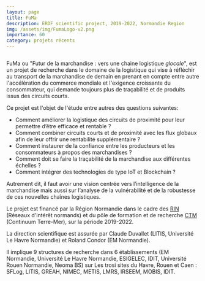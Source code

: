 ```yaml
---
layout: page
title: FuMa
description: ERDF scientific project, 2019-2022, Normandie Region 
img: /assets/img/FumaLogo-v2.png
importance: 60
category: projets récents
---
```

<div class="row">
    <div class="col-sm mt-3 mt-md-0">
        <img class="img-fluid rounded z-depth-1" src="{{ '/assets/img/FumaLogo-v2.png' | relative_url }}" alt="" title="XTerM logo"/>
    </div>
</div>
<!-- 
<div class="caption">
    FuMa logo
</div>
-->


FuMa ou "Futur de la marchandise : vers une chaine logistique _glocale_", est un projet de recherche dans le domaine de la logistique qui vise à réfléchir au transport de la marchandise de demain en prenant en compte entre autre l'accélération du commerce mondiale et l'exigence croissante du consommateur, qui demande toujours plus de traçabilité et de produits issus des circuits courts.

Ce projet est l'objet de l'étude entre autres des questions suivantes:

* Comment améliorer la logistique des circuits de proximité pour leur permettre d’être efficace et rentable ?
* Comment combiner circuits courts et de proximité avec les flux globaux afin de leur offrir une rentabilité supplémentaire ?
* Comment instaurer de la confiance entre les producteurs et les consommateurs à propos des marchandises ?
* Comment doit se faire la traçabilité de la marchandise aux différentes échelles ?
* Comment intégrer des technologies de type IoT et Blockchain ?

Autrement dit, il faut avoir une vision centrée vers l’intelligence de la marchandise mais aussi sur l’analyse de la vulnérabilité et de la robustesse de ces nouvelles chaînes logistiques.

Le projet est financé par la Région Normandie dans le cadre des [RIN](https://aides.normandie.fr/rin-recherche-2021) (Réseaux d'intérêt normands) et du pôle de formation et de recherche [CTM](https://www.normandie-univ.fr/recherche/structuration-de-la-recherche/pole-ctm/) (Continuum Terre-Mer), sur la période 2019-2022.

La direction scientifique est assurée par Claude Duvallet (LITIS, Université Le Havre Normandie) et Roland Condor (EM Normandie).

Il implique 9 structures de recherche dans 6 établissements (EM Normandie, Université Le Havre Normandie, ESIGELEC, IDIT, Université Rouen Normandie, Neoma BS) sur Les trosi sites du Havre, Rouen et Caen : SFLog, LITIS, GREAH, NIMEC, METIS, LMRS, IRSEEM, MOBIS, IDIT.
